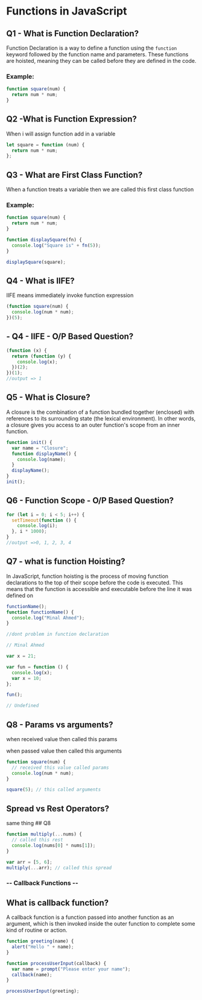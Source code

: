 # Functions in JavaScript

## Q1 - What is Function Declaration?

Function Declaration is a way to define a function using the `function` keyword followed by the function name and parameters. These functions are hoisted, meaning they can be called before they are defined in the code.

### Example:

```javascript
function square(num) {
  return num * num;
}
```

## Q2 -What is Function Expression?

When i will assign function add in a variable

```javascript
let square = function (num) {
  return num * num;
};
```

## Q3 - What are First Class Function?

When a function treats a variable then we are called this first class function

### Example:

```javascript
function square(num) {
  return num * num;
}

function displaySquare(fn) {
  console.log("Square is" + fn(5));
}

displaySquare(square);
```

## Q4 - What is IIFE?

IIFE means immediately invoke function expression

```javascript
(function square(num) {
  console.log(num * num);
})(5);
```

## - Q4 - IIFE - O/P Based Question?

```javascript
(function (x) {
  return (function (y) {
    console.log(x);
  })(2);
})(1);
//output => 1
```

## Q5 - What is Closure?

A closure is the combination of a function bundled together (enclosed) with references to its surrounding state (the lexical environment). In other words, a closure gives you access to an outer function's scope from an inner function.

```javascript
function init() {
  var name = "Closure";
  function displayName() {
    console.log(name);
  }
  displayName();
}
init();
```

## Q6 - Function Scope - O/P Based Question?

```javascript
for (let i = 0; i < 5; i++) {
  setTimeout(function () {
    console.log(i);
  }, i * 1000);
}
//output =>0, 1, 2, 3, 4
```

## Q7 - what is function Hoisting?

In JavaScript, function hoisting is the process of moving function declarations to the top of their scope before the code is executed. This means that the function is accessible and executable before the line it was defined on

```javascript
functionName();
function functionName() {
  console.log("Minal Ahmed");
}

//dont problem in function declaration

// Minal Ahmed

var x = 21;

var fun = function () {
  console.log(x);
  var x = 10;
};

fun();

// Undefined
```

## Q8 - Params vs arguments?

when received value then called this params

when passed value then called this arguments

```javascript
function square(num) {
  // received this value called params
  console.log(num * num);
}

square(5); // this called arguments
```

## Spread vs Rest Operators?

same thing ## Q8

```javascript
function multiply(...nums) {
  // called this rest
  console.log(nums[0] * nums[1]);
}

var arr = [5, 6];
multiply(...arr); // called this spread
```

### -- Callback Functions --

## What is callback function?

A callback function is a function passed into another function as an argument, which is then invoked inside the outer function to complete some kind of routine or action.

```javascript
function greeting(name) {
  alert("Hello " + name);
}

function processUserInput(callback) {
  var name = prompt("Please enter your name");
  callback(name);
}

processUserInput(greeting);
```
